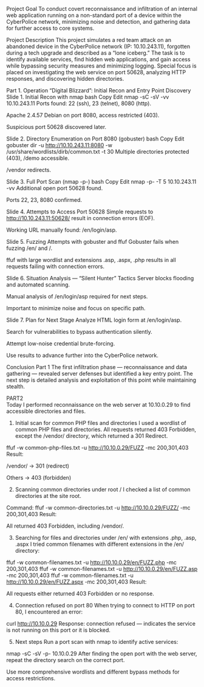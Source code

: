 Project Goal
To conduct covert reconnaissance and infiltration of an internal web application running on a non-standard port of a device within the CyberPolice network, minimizing noise and detection, and gathering data for further access to core systems.

Project Description
This project simulates a red team attack on an abandoned device in the CyberPolice network (IP: 10.10.243.11), forgotten during a tech upgrade and described as a “lone iceberg.” The task is to identify available services, find hidden web applications, and gain access while bypassing security measures and minimizing logging. Special focus is placed on investigating the web service on port 50628, analyzing HTTP responses, and discovering hidden directories.

Part 1. Operation “Digital Blizzard”: Initial Recon and Entry Point Discovery
Slide 1. Initial Recon with nmap
bash
Copy
Edit
nmap -sC -sV -vv 10.10.243.11
Ports found: 22 (ssh), 23 (telnet), 8080 (http).

Apache 2.4.57 Debian on port 8080, access restricted (403).

Suspicious port 50628 discovered later.

Slide 2. Directory Enumeration on Port 8080 (gobuster)
bash
Copy
Edit
gobuster dir -u http://10.10.243.11:8080 -w /usr/share/wordlists/dirb/common.txt -t 30
Multiple directories protected (403), /demo accessible.

/vendor redirects.

Slide 3. Full Port Scan (nmap -p-)
bash
Copy
Edit
nmap -p- -T 5 10.10.243.11 -vv
Additional open port 50628 found.

Ports 22, 23, 8080 confirmed.

Slide 4. Attempts to Access Port 50628
Simple requests to http://10.10.243.11:50628/ result in connection errors (EOF).

Working URL manually found: /en/login/asp.

Slide 5. Fuzzing Attempts with gobuster and ffuf
Gobuster fails when fuzzing /en/ and /.

ffuf with large wordlist and extensions .asp, .aspx, .php results in all requests failing with connection errors.

Slide 6. Situation Analysis — “Silent Hunter” Tactics
Server blocks flooding and automated scanning.

Manual analysis of /en/login/asp required for next steps.

Important to minimize noise and focus on specific path.

Slide 7. Plan for Next Stage
Analyze HTML login form at /en/login/asp.

Search for vulnerabilities to bypass authentication silently.

Attempt low-noise credential brute-forcing.

Use results to advance further into the CyberPolice network.

Conclusion Part 1
The first infiltration phase — reconnaissance and data gathering — revealed server defenses but identified a key entry point. The next step is detailed analysis and exploitation of this point while maintaining stealth.

PART2  
Today I performed reconnaissance on the web server at 10.10.0.29 to find accessible directories and files.

1. Initial scan for common PHP files and directories
I used a wordlist of common PHP files and directories. All requests returned 403 Forbidden, except the /vendor/ directory, which returned a 301 Redirect.

ffuf -w common-php-files.txt -u http://10.10.0.29/FUZZ -mc 200,301,403
Result:

/vendor/ → 301 (redirect)

Others → 403 (forbidden)

2. Scanning common directories under root /
I checked a list of common directories at the site root.

Command:
ffuf -w common-directories.txt -u http://10.10.0.29/FUZZ/ -mc 200,301,403
Result:

All returned 403 Forbidden, including /vendor/.

3. Searching for files and directories under /en/ with extensions .php, .asp, .aspx
I tried common filenames with different extensions in the /en/ directory:

ffuf -w common-filenames.txt -u http://10.10.0.29/en/FUZZ.php -mc 200,301,403
ffuf -w common-filenames.txt -u http://10.10.0.29/en/FUZZ.asp -mc 200,301,403
ffuf -w common-filenames.txt -u http://10.10.0.29/en/FUZZ.aspx -mc 200,301,403
Result:

All requests either returned 403 Forbidden or no response.

4. Connection refused on port 80
When trying to connect to HTTP on port 80, I encountered an error:

curl http://10.10.0.29
Response: connection refused — indicates the service is not running on this port or it is blocked.

5. Next steps
Run a port scan with nmap to identify active services:

nmap -sC -sV -p- 10.10.0.29
After finding the open port with the web server, repeat the directory search on the correct port.

Use more comprehensive wordlists and different bypass methods for access restrictions.

